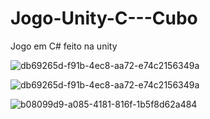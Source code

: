 # Jogo-Unity-C---Cubo

Jogo em C# feito na unity

![db69265d-f91b-4ec8-aa72-e74c2156349a](https://github.com/user-attachments/assets/d7ba650b-35cb-43fe-87a6-a51e8fb80b9f)

![db69265d-f91b-4ec8-aa72-e74c2156349a](https://github.com/user-attachments/assets/59e9a168-d47e-425e-a87e-1a3300b85385)

![b08099d9-a085-4181-816f-1b5f8d62a484](https://github.com/user-attachments/assets/92d6e3a2-69e9-4044-86e8-bee298bbc0c4)
